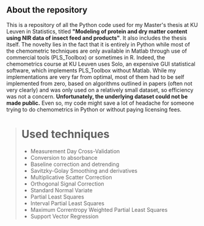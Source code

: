 ## About the repository
This is a repository of all the Python code used for my Master's thesis at KU Leuven in Statistics,
titled **"Modeling of protein and dry matter content using NIR data of insect feed and products"**. It also includes the
thesis itself. The novelty lies in the fact that it is entirely in Python while most of the chemometric techniques are only available in Matlab
through use of commercial tools (PLS_Toolbox) or sometimes in R. Indeed, the chemometrics course at KU Leuven uses Solo, an expensive GUI statistical software,
which implements PLS_Toolbox without Matlab. While my implementations are very far from optimal, most of them had to be self implemented from zero, based on algorithms outlined
in papers (often not very clearly) and was only used on a relatively small dataset, so efficiency was not a concern. **Unfortunately, the underlying dataset could not be made public.** Even so, my code might save a lot of headache for someone trying to do chemometrics in Python or without paying licensing fees.

># Used techniques
> - Measurement Day Cross-Validation
> - Conversion to absorbance
> - Baseline correction and detrending
> - Savitzky-Golay Smoothing and derivatives
> - Multiplicative Scatter Correction
> - Orthogonal Signal Correction
> - Standard Normal Variate
> - Partial Least Squares
> - Interval Partial Least Squares
> - Maximum Correntropy Weighted Partial Least Squares
> - Support Vector Regression
>
